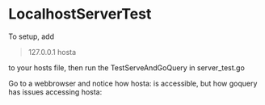 # LocalhostServerTest
To setup, add
>127.0.0.1   hosta   

to your hosts file, then run the TestServeAndGoQuery in server_test.go

Go to a webbrowser and notice how hosta:<port> is accessible, but how
 goquery has issues accessing hosta:<port>
